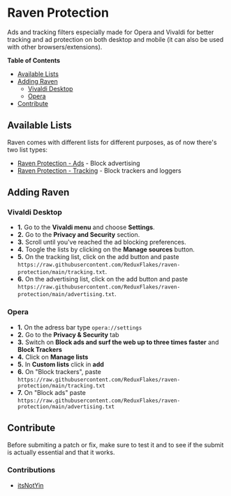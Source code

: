 # Raven Protection

Ads and tracking filters especially made for Opera and Vivaldi for better tracking and ad protection on both desktop and mobile (it can also be used with other browsers/extensions).

**Table of Contents**
- [Available Lists](#available-lists)
- [Adding Raven](#adding-raven)
  - [Vivaldi Desktop](#vivaldi-desktop)
  - [Opera](#opera)
- [Contribute](#contribute)


## Available Lists

Raven comes with different lists for different purposes, as of now there's two list types:

- [Raven Protection - Ads](/advertising.txt) - Block advertising
- [Raven Protection - Tracking](/tracking.txt) - Block trackers and loggers

## Adding Raven

### Vivaldi Desktop

- **1.** Go to the **Vivaldi menu** and choose **Settings**.
- **2.** Go to the **Privacy and Security** section.
- **3.** Scroll until you've reached the ad blocking preferences.
- **4.** Toogle the lists by clicking on the **Manage sources** button.
- **5.** On the tracking list, click on the add button and paste `https://raw.githubusercontent.com/ReduxFlakes/raven-protection/main/tracking.txt`.
- **6.** On the advertising list, click on the add button and paste `https://raw.githubusercontent.com/ReduxFlakes/raven-protection/main/advertising.txt`.

### Opera

- **1.** On the adress bar type `opera://settings`
- **2.** Go to the **Privacy & Security** tab
- **3.** Switch on **Block ads and surf the web up to three times faster** and **Block Trackers**
- **4.** Click on **Manage lists**
- **5.** In **Custom lists** click in **add**
- **6.** On "Block trackers", paste `https://raw.githubusercontent.com/ReduxFlakes/raven-protection/main/tracking.txt`
- **7.** On "Block ads" paste `https://raw.githubusercontent.com/ReduxFlakes/raven-protection/main/advertising.txt`

## Contribute

Before submiting a patch or fix, make sure to test it and to see if the submit is actually essential and that it works.

### Contributions
- [itsNotYin](https://github.com/itsNotYin)

